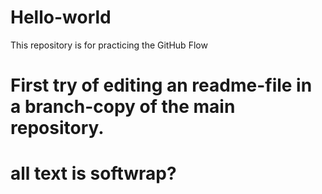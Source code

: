 # Hello-world
This repository is for practicing the GitHub Flow
# First try of editing an readme-file in a branch-copy of the main repository.
# all text is softwrap?
